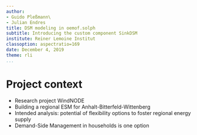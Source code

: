 ```yaml
---
author:
- Guido Pleßmann\
- Julian Endres
title: DSM modeling in oemof.solph
subtitle: Introducing the custom component SinkDSM
institute: Reiner Lemoine Institut
classoption: aspectratio=169
date: December 4, 2019
theme: rli
...
```


# Project context

* Research project WindNODE
* Building a regional ESM for Anhalt-Bitterfeld-Wittenberg
* Intended analysis: potential of flexibility options to foster regional energy supply
* Demand-Side Management in households is one option

